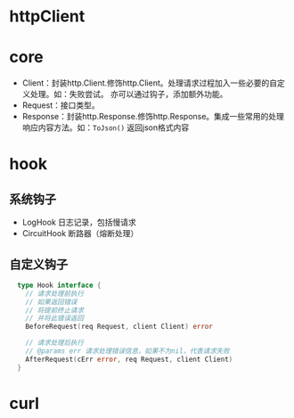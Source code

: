 # httpClient

# core

* Client：封装http.Client.修饰http.Client。处理请求过程加入一些必要的自定义处理。如：失败尝试。
          亦可以通过钩子，添加额外功能。
* Request：接口类型。
* Response：封装http.Response.修饰http.Response。集成一些常用的处理响应内容方法。如：`ToJson()` 返回json格式内容

# hook

## 系统钩子

* LogHook 日志记录，包括慢请求
* CircuitHook 断路器（熔断处理）

## 自定义钩子

```go
  type Hook interface {
  	// 请求处理前执行
  	// 如果返回错误
  	// 将提前终止请求
  	// 并将此错误返回
  	BeforeRequest(req Request, client Client) error

  	// 请求处理后执行
  	// @params err 请求处理错误信息，如果不为nil，代表请求失败
  	AfterRequest(cErr error, req Request, client Client)
  }
```

# curl